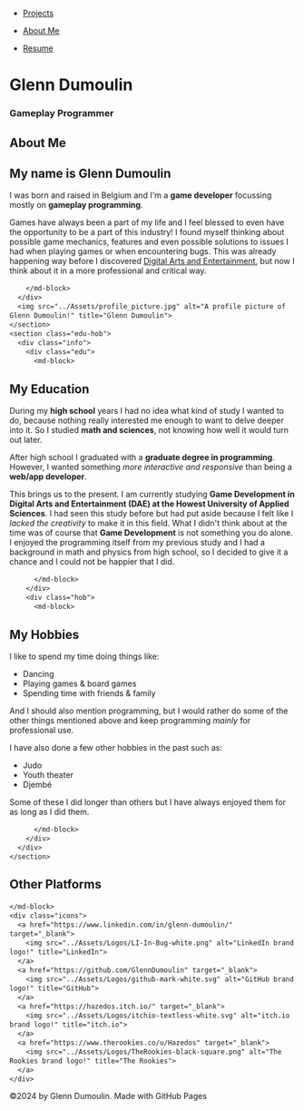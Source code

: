 <link href="../style.css" rel="stylesheet"/>
<link href="./about.css" rel="stylesheet"/>
<script type="module" src="https://md-block.verou.me/md-block.js"></script>

<div class="nav-bar">
  <md-block>

- <a href="../">Projects</a>
- <a href="#" class="active">About Me</a>
- <a href="../Resume/">Resume</a>

  </md-block>
</div>

<div class="title">
  <md-block>

# Glenn Dumoulin

  </md-block>
  <h3>Gameplay Programmer</h3>
</div>

<div class="content">
  <div class="wrapper">
    <section class="general">
      <div class="info">
        <md-block>

# About Me

## My name is Glenn Dumoulin

I was born and raised in Belgium and I'm a **game developer** focussing mostly on **gameplay programming**.

Games have always been a part of my life and I feel blessed to even have the opportunity to be a part of this industry! I found myself thinking about possible game mechanics, features and even possible solutions to issues I had when playing games or when encountering bugs. This was already happening way before I discovered <a href="https://www.digitalartsandentertainment.be/" target="_blank">Digital Arts and Entertainment</a>, but now I think about it in a more professional and critical way.

        </md-block>
      </div>
      <img src="../Assets/profile_picture.jpg" alt="A profile picture of Glenn Dumoulin!" title="Glenn Dumoulin">
    </section>
    <section class="edu-hob">
      <div class="info">
        <div class="edu">
          <md-block>

## My Education

During my **high school** years I had no idea what kind of study I wanted to do, because nothing really interested me enough to want to delve deeper into it. So I studied **math and sciences**, not knowing how well it would turn out later.

After high school I graduated with a **graduate degree in programming**. However, I wanted something _more interactive and responsive_ than being a **web/app developer**.

This brings us to the present. I am currently studying **Game Development in Digital Arts and Entertainment (DAE) at the Howest University of Applied Sciences**. I had seen this study before but had put aside because I felt like I _lacked the creativity_ to make it in this field. What I didn't think about at the time was of course that **Game Development** is not something you do alone. I enjoyed the programming itself from my previous study and I had a background in math and physics from high school, so I decided to give it a chance and I could not be happier that I did.

          </md-block>
        </div>
        <div class="hob">
          <md-block>

## My Hobbies

I like to spend my time doing things like:

- Dancing
- Playing games & board games
- Spending time with friends & family

And I should also mention programming, but I would rather do some of the other things mentioned above and keep programming _mainly_ for professional use.

I have also done a few other hobbies in the past such as:

- Judo
- Youth theater
- Djembé

Some of these I did longer than others but I have always enjoyed them for as long as I did them.

          </md-block>
        </div>
      </div>
    </section>
  </div>
  <section class="platforms">
    <md-block>

## Other Platforms

    </md-block>
    <div class="icons">
      <a href="https://www.linkedin.com/in/glenn-dumoulin/" target="_blank">
        <img src="../Assets/Logos/LI-In-Bug-white.png" alt="LinkedIn brand logo!" title="LinkedIn">
      </a>
      <a href="https://github.com/GlennDumoulin" target="_blank">
        <img src="../Assets/Logos/github-mark-white.svg" alt="GitHub brand logo!" title="GitHub">
      </a>
      <a href="https://hazedos.itch.io/" target="_blank">
        <img src="../Assets/Logos/itchio-textless-white.svg" alt="itch.io brand logo!" title="itch.io">
      </a>
      <a href="https://www.therookies.co/u/Hazedos" target="_blank">
        <img src="../Assets/Logos/TheRookies-black-square.png" alt="The Rookies brand logo!" title="The Rookies">
      </a>
    </div>
  </section>
</div>

<footer>
  <md-block>

©2024 by Glenn Dumoulin. Made with GitHub Pages

  </md-block>
</footer>
